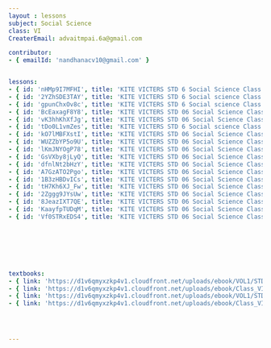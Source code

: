 ```yaml
--- 
layout : lessons 
subject: Social Science
class: VI
CreaterEmail: advaitmpai.6a@gmail.com

contributor: 
- { emailId: 'nandhanacv10@gmail.com' }


lessons: 
- { id: 'nHMp9I7MFHI', title: 'KITE VICTERS STD 6 Social Science Class 01 (First Bell-ഫസ്റ്റ് ബെല്‍)' }
- { id: '2YZhSDE3TAY', title: 'KITE VICTERS STD 6 Social science Class 02 (First Bell-ഫസ്റ്റ് ബെല്‍)' }
- { id: 'gpunChxOv8c', title: 'KITE VICTERS STD 6 Social science Class 03 (First Bell-ഫസ്റ്റ് ബെല്‍)' }
- { id: 'BcEaxagF8Y8', title: 'KITE VICTERS STD 06 Social Science Class 04 (First Bell-ഫസ്റ്റ് ബെല്‍)' }
- { id: 'vK3hhKhXfJg', title: 'KITE VICTERS STD 06 Social Science Class 05 (First Bell-ഫസ്റ്റ് ബെല്‍)' }
- { id: 'tDo0L1vmZes', title: 'KITE VICTERS STD 6 Social science Class 06 (First Bell-ഫസ്റ്റ് ബെല്‍)' }
- { id: 'kO7lMBFXstI', title: 'KITE VICTERS STD 06 Social Science Class 07 (First Bell-ഫസ്റ്റ് ബെല്‍)' }
- { id: 'WUZZbYP5o9U', title: 'KITE VICTERS STD 06 Social Science Class 08 (First Bell-ഫസ്റ്റ് ബെല്‍)' }
- { id: 'lKmJNYOgP78', title: 'KITE VICTERS STD 06 Social Science Class 09 (First Bell-ഫസ്റ്റ് ബെല്‍)' }
- { id: 'GsVXby8jLyQ', title: 'KITE VICTERS STD 06 Social Science Class 10 (First Bell-ഫസ്റ്റ് ബെല്‍)' }
- { id: 'dfnlNt2bHzY', title: 'KITE VICTERS STD 06 Social Science Class 11 (First Bell-ഫസ്റ്റ് ബെല്‍)' }
- { id: 'A7GzATO2Pgo', title: 'KITE VICTERS STD 06 Social Science Class 12 (First Bell-ഫസ്റ്റ് ബെല്‍)' }
- { id: '1B3zHBDvICs', title: 'KITE VICTERS STD 06 Social Science Class 13 (First Bell-ഫസ്റ്റ് ബെല്‍)' }
- { id: 'tH7Kh6XJ_Fw', title: 'KITE VICTERS STD 06 Social Science Class 14 (First Bell-ഫസ്റ്റ് ബെല്‍)' }
- { id: '2Zggg9JYsUw', title: 'KITE VICTERS STD 06 Social Science Class 15 (First Bell-ഫസ്റ്റ് ബെല്‍)' }
- { id: '8JeazIXT7QE', title: 'KITE VICTERS STD 06 Social Science Class 16 (First Bell-ഫസ്റ്റ് ബെല്‍)' }
- { id: 'KaayfpTUDqM', title: 'KITE VICTERS STD 06 Social Science Class 17 (First Bell-ഫസ്റ്റ് ബെല്‍)' }
- { id: 'Vf0STRxEDS4', title: 'KITE VICTERS STD 06 Social Science Class 18 (First Bell-ഫസ്റ്റ് ബെല്‍)' }







textbooks:
- { link: 'https://d1v6qmyxzkp4v1.cloudfront.net/uploads/ebook/VOL1/STD6/SocialScienceEnglish/SocialScienceEnglish.pdf', title: 'Social Science part 1' , medium: 'English' }
- { link: 'https://d1v6qmyxzkp4v1.cloudfront.net/uploads/ebook/Class_VI/Social%20Science_E_Vol_II/SocialScienceEnglish.pdf', title: 'Social Science part 2' , medium: 'English' }
- { link: 'https://d1v6qmyxzkp4v1.cloudfront.net/uploads/ebook/VOL1/STD6/SocialScienceMalayalam/SocialScienceMalayalam.pdf', title: 'Social Science part 1' , medium: 'malayalam' }
- { link: 'https://d1v6qmyxzkp4v1.cloudfront.net/uploads/ebook/Class_VI/Social%20Science_M_Vol_II/SocialScienceMalayalam.pdf', title: 'Social Science part 2' , medium: 'malayalam' }




--- 
```

